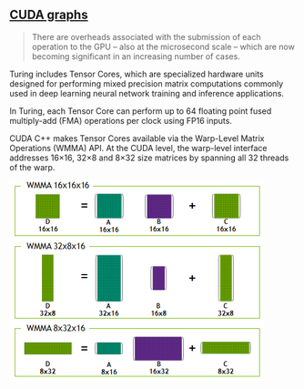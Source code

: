 ## [CUDA graphs](https://developer.nvidia.com/blog/cuda-graphs/)
> There are overheads associated with the submission of each operation to the GPU – also at the microsecond scale – which are now becoming significant in an increasing number of cases. 

Turing includes Tensor Cores, which are specialized hardware units designed for performing mixed precision matrix computations commonly used in deep learning neural network training and inference applications.

In Turing, each Tensor Core can perform up to 64 floating point fused multiply-add (FMA) operations per clock using FP16 inputs.

CUDA C++ makes Tensor Cores available via the Warp-Level Matrix Operations (WMMA) API. At the CUDA level, the warp-level interface addresses 16×16, 32×8 and 8×32 size matrices by spanning all 32 threads of the warp.

![alt text](image.png)